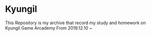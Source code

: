 # Kyungil

This Repository is my archive that record my study and homework on Kyungil Game Arcademy
From 2019.12.10 ~